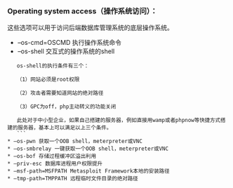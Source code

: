 ### Operating system access（操作系统访问）：

这些选项可以用于访问后端数据库管理系统的底层操作系统。

* –os-cmd=OSCMD 执行操作系统命令
* –os-shell 交互式的操作系统的shell
 ```
    os-shell的执行条件有三个：

    （1）网站必须是root权限

    （2）攻击者需要知道网站的绝对路径

    （3）GPC为off，php主动转义的功能关闭

    此处对于中小型企业，如果自己搭建的服务器，例如直接用wamp或者phpnow等快捷方式搭建的服务器，基本上可以满足以上三个条件。
    ```
* –os-pwn 获取一个OOB shell，meterpreter或VNC
* –os-smbrelay 一键获取一个OOB shell，meterpreter或VNC
* –os-bof 存储过程缓冲区溢出利用
* –priv-esc 数据库进程用户权限提升
* –msf-path=MSFPATH Metasploit Framework本地的安装路径
* –tmp-path=TMPPATH 远程临时文件目录的绝对路径



